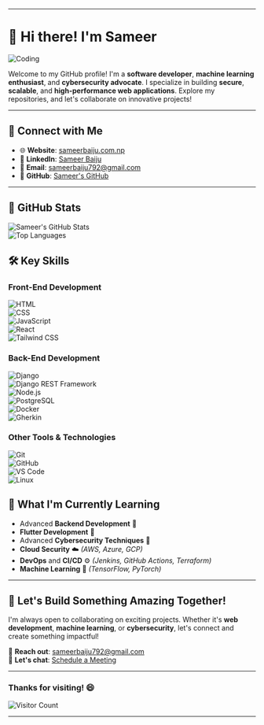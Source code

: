 
---

# 👋 Hi there! I'm Sameer

![Coding](https://raw.githubusercontent.com/gist/Prince-Shivaram/106aa0f37f016eda7ec65de5acb90471/raw/760aff1fe331f8a445d4573aa88fd2ec16e72b83/My-work.gif)

Welcome to my GitHub profile! I'm a **software developer**, **machine learning enthusiast**, and **cybersecurity advocate**. I specialize in building **secure**, **scalable**, and **high-performance web applications**. Explore my repositories, and let's collaborate on innovative projects!

---

## 🔗 Connect with Me

- 🌐 **Website**: [sameerbaiju.com.np](https://sameerbaiju.com.np)  
- 💼 **LinkedIn**: [Sameer Baiju](https://www.linkedin.com/in/sameer-baiju-7a3054240/)  
- 📧 **Email**: [sameerbaiju792@gmail.com](mailto:sameerbaiju792@gmail.com)  
- 🐙 **GitHub**: [Sameer's GitHub](https://github.com/sameer266)  
---

## 🌟 GitHub Stats

![Sameer's GitHub Stats](https://github-readme-stats.vercel.app/api?username=sameer266&show_icons=true&theme=radical&hide_border=true&include_all_commits=true)  
![Top Languages](https://github-readme-stats.vercel.app/api/top-langs/?username=sameer266&layout=compact&theme=radical&hide_border=true)  



## 🛠️ Key Skills

### **Front-End Development**  
![HTML](https://img.shields.io/badge/HTML-%23E34F26.svg?&style=flat-square&logo=html5&logoColor=white)  
![CSS](https://img.shields.io/badge/CSS-%231572B6.svg?&style=flat-square&logo=css3&logoColor=white)  
![JavaScript](https://img.shields.io/badge/JavaScript-%23F7DF1E.svg?&style=flat-square&logo=javascript&logoColor=black)  
![React](https://img.shields.io/badge/React-%2361DAFB.svg?&style=flat-square&logo=react&logoColor=black)  
![Tailwind CSS](https://img.shields.io/badge/TailwindCSS-%2338B2AC.svg?&style=flat-square&logo=tailwind-css&logoColor=white)  

### **Back-End Development**  
![Django](https://img.shields.io/badge/Django-%23092E20.svg?&style=flat-square&logo=django&logoColor=white)  
![Django REST Framework](https://img.shields.io/badge/DRF-%23EF4035.svg?&style=flat-square&logo=django&logoColor=white)  
![Node.js](https://img.shields.io/badge/Node.js-%23339933.svg?&style=flat-square&logo=node.js&logoColor=white)  
![PostgreSQL](https://img.shields.io/badge/PostgreSQL-%23336791.svg?&style=flat-square&logo=postgresql&logoColor=white)  
![Docker](https://img.shields.io/badge/Docker-%232496ED.svg?&style=flat-square&logo=docker&logoColor=white)  
![Gherkin](https://img.shields.io/badge/Gherkin-%2338B2AC.svg?&style=flat-square&logo=cucumber&logoColor=white)  

### **Other Tools & Technologies**  
![Git](https://img.shields.io/badge/Git-%23F05032.svg?&style=flat-square&logo=git&logoColor=white)  
![GitHub](https://img.shields.io/badge/GitHub-%23181717.svg?&style=flat-square&logo=github&logoColor=white)  
![VS Code](https://img.shields.io/badge/VS%20Code-%23007ACC.svg?&style=flat-square&logo=visual-studio-code&logoColor=white)  
![Linux](https://img.shields.io/badge/Linux-%23FCC624.svg?&style=flat-square&logo=linux&logoColor=black)  


## 🌱 What I'm Currently Learning

- Advanced **Backend Development** 🔧  
- **Flutter Development** 📱  
- Advanced **Cybersecurity Techniques** 🔐  
- **Cloud Security** ☁️ *(AWS, Azure, GCP)*  
- **DevOps** and **CI/CD** ⚙️ *(Jenkins, GitHub Actions, Terraform)*  
- **Machine Learning** 🤖 *(TensorFlow, PyTorch)*  

---

## 🚀 Let's Build Something Amazing Together!

I'm always open to collaborating on exciting projects. Whether it's **web development**, **machine learning**, or **cybersecurity**, let's connect and create something impactful!  

📧 **Reach out**: [sameerbaiju792@gmail.com](mailto:sameerbaiju792@gmail.com)  
💬 **Let's chat**: [Schedule a Meeting](https://calendly.com/sameerbaiju) 

---

### Thanks for visiting! 😄  
![Visitor Count](https://visitor-badge.laobi.icu/badge?page_id=sameer266.sameer266)  

---

